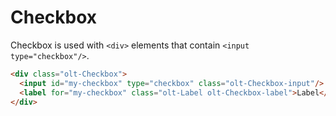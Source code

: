 # Checkbox

Checkbox is used with `<div>` elements that contain `<input type="checkbox"/>`.

```html
<div class="olt-Checkbox">
  <input id="my-checkbox" type="checkbox" class="olt-Checkbox-input"/>
  <label for="my-checkbox" class="olt-Label olt-Checkbox-label">Label</label>
</div>
```

